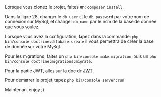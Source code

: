 Lorsque vous clonez le projet, faites un: ```composer install```.

Dans la ligne 28, changer le ```db_user``` et le ```db_password``` par votre nom de connexion sur MySql, et changer ```db_name``` par le nom de la base de donnée que vous voulez.

Lorsque vous avez la configuration, tapez dans la commande: ```php bin/console doctrine:database:create``` il vous permettra de créer la base de donnée sur votre MySql.

Pour les migrations, faites un ```php bin/console make:migration```, puis un ```php bin/console doctrine:migrations:migrate```.

Pour la partie JWT, allez sur la doc de [JWT](https://github.com/lexik/LexikJWTAuthenticationBundle/blob/master/Resources/doc/index.md#generate-the-ssh-keys).

Pour démarrer le projet, tapez ```php bin/console server:run```

Maintenant enjoy ;)
